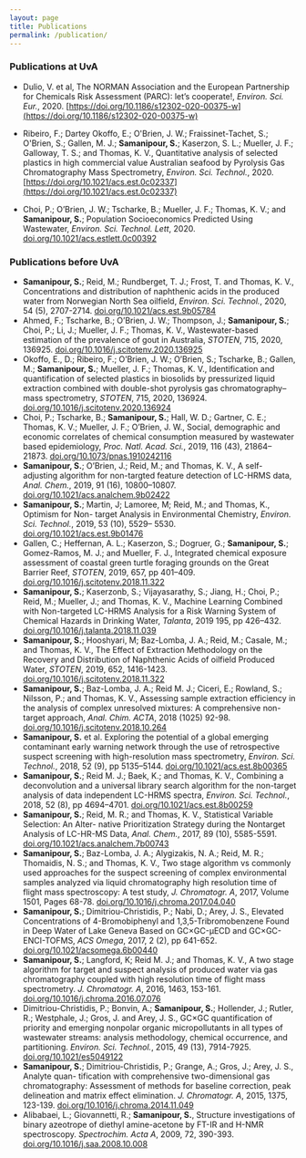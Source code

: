 ```yaml
---
layout: page
title: Publications
permalink: /publication/
---
```

### Publications at UvA

* Dulio, V. et al, The NORMAN Association and the European Partnership for Chemicals Risk Assessment (PARC): let’s cooperate!, *Environ. Sci. Eur.*, 2020. [https://doi.org/10.1186/s12302-020-00375-w](https://doi.org/10.1186/s12302-020-00375-w)

* Ribeiro, F.; Dartey Okoffo, E.; O'Brien, J. W.; Fraissinet-Tachet, S.; O'Brien, S.; Gallen, M. J.; **Samanipour, S.**; Kaserzon, S. L.; Mueller, J. F.; Galloway, T. S.; and Thomas, K. V., Quantitative analysis of selected plastics in high commercial value Australian seafood by Pyrolysis Gas Chromatography Mass Spectrometry, *Environ. Sci. Technol.*, 2020. [https://doi.org/10.1021/acs.est.0c02337](https://doi.org/10.1021/acs.est.0c02337)

* Choi, P.; O’Brien, J. W.; Tscharke, B.; Mueller, J. F.; Thomas, K. V.; and **Samanipour, S.**; Population Socioeconomics Predicted Using Wastewater, *Environ. Sci. Technol. Lett*, 2020. [doi.org/10.1021/acs.estlett.0c00392](https://doi.org/10.1021/acs.estlett.0c00392)

### Publications before UvA

* **Samanipour, S.**; Reid, M.; Rundberget, T. J.; Frost, T. and Thomas, K. V., Concentrations and distribution of naphthenic acids in the produced water from Norwegian North Sea oilfield, *Environ. Sci. Technol.*, 2020, 54 (5), 2707-2714. [doi.org/10.1021/acs.est.9b05784](https://doi.org/10.1021/acs.est.9b05784)
* Ahmed, F.; Tscharke, B.; O’Brien, J. W.; Thompson, J.; **Samanipour, S.**; Choi, P.; Li, J.; Mueller, J. F.; Thomas, K. V., Wastewater-based estimation of the prevalence of gout in Australia, *STOTEN*, 715, 2020, 136925. [doi.org/10.1016/j.scitotenv.2020.136925](https://doi.org/10.1016/j.scitotenv.2020.136925)
* Okoffo, E., D.; Ribeiro, F.; O’Brien, J. W.; O’Brien, S.; Tscharke, B.; Gallen, M.; **Samanipour, S.**; Mueller, J. F.; Thomas, K. V., Identification and quantification of selected plastics in biosolids by pressurized liquid extraction combined with double-shot pyrolysis gas chromatography–mass spectrometry, *STOTEN*, 715, 2020, 136924. [doi.org/10.1016/j.scitotenv.2020.136924](https://doi.org/10.1016/j.scitotenv.2020.136924)
* Choi, P.; Tscharke, B.; **Samanipour, S.**; Hall, W. D.; Gartner, C. E.; Thomas, K. V.; Mueller, J. F.; O’Brien, J. W., Social, demographic and economic correlates of chemical consumption measured by wastewater based epidemiology, *Proc. Natl. Acad. Sci.*, 2019, 116 (43), 21864– 21873. [doi.org/10.1073/pnas.1910242116](https://doi.org/10.1073/pnas.1910242116)
* **Samanipour, S.**; O’Brien, J.; Reid, M.; and Thomas, K. V., A self-adjusting algorithm for non-targted feature detection of LC-HRMS data, *Anal. Chem.*, 2019, 91 (16), 10800–10807. [doi.org/10.1021/acs.analchem.9b02422](https://doi.org/10.1021/acs.analchem.9b02422)
* **Samanipour, S.**; Martin, J; Lamoree, M; Reid, M.; and Thomas, K., Optimism for Non- target Analysis in Environmental Chemistry, *Environ. Sci. Technol.*, 2019, 53 (10), 5529– 5530. [doi.org/10.1021/acs.est.9b01476](https://doi.org/10.1021/acs.est.9b01476)
* Gallen, C.; Heffernan, A. L.; Kaserzon, S.; Dogruer, G.; **Samanipour, S.**; Gomez-Ramos, M. J.; and Mueller, F. J., Integrated chemical exposure assessment of coastal green turtle foraging grounds on the Great Barrier Reef, *STOTEN*, 2019, 657, pp 401–409. [doi.org/10.1016/j.scitotenv.2018.11.322](https://doi.org/10.1016/j.scitotenv.2018.11.322)
* **Samanipour, S.**; Kaserzonb, S.; Vijayasarathy, S.; Jiang, H.; Choi, P.; Reid, M.; Mueller, J.; and Thomas, K. V., Machine Learning Combined with Non-targeted LC-HRMS Analysis for a Risk Warning System of Chemical Hazards in Drinking Water, *Talanta*, 2019 195, pp 426–432. [doi.org/10.1016/j.talanta.2018.11.039](https://doi.org/10.1016/j.talanta.2018.11.039)
* **Samanipour, S.**; Hooshyari, M; Baz-Lomba, J. A.; Reid, M.; Casale, M.; and Thomas, K. V., The Effect of Extraction Methodology on the Recovery and Distribution of Naphthenic Acids of oilfield Produced Water, *STOTEN*, 2019, 652, 1416-1423. [doi.org/10.1016/j.scitotenv.2018.11.322](https://doi.org/10.1016/j.scitotenv.2018.11.322)
* **Samanipour, S.**; Baz-Lomba, J. A.; Reid M. J.; Ciceri, E.; Rowland, S.; Nilsson, P.; and Thomas, K. V., Assessing sample extraction efficiency in the analysis of complex unresolved mixtures: A comprehensive non-target approach, *Anal. Chim. ACTA*, 2018 (1025) 92-98. [doi.org/10.1016/j.scitotenv.2018.10.264](https://doi.org/10.1016/j.scitotenv.2018.10.264)
* **Samanipour, S.** et al. Exploring the potential of a global emerging contaminant early warning network through the use of retrospective suspect screening with high-resolution mass spectrometry, *Environ. Sci. Technol.*, 2018, 52 (9), pp 5135–5144. [doi.org/10.1021/acs.est.8b00365](https://doi.org/10.1021/acs.est.8b00365)
* **Samanipour, S.**; Reid M. J.; Baek, K.; and Thomas, K. V., Combining a deconvolution and a universal library search algorithm for the non-target analysis of data independent LC-HRMS spectra, *Environ. Sci. Technol.*, 2018, 52 (8), pp 4694–4701. [doi.org/10.1021/acs.est.8b00259](https://doi.org/10.1021/acs.est.8b00259)
* **Samanipour, S.**; Reid, M. R.; and Thomas, K. V., Statistical Variable Selection: An Alter- native Prioritization Strategy during the Nontarget Analysis of LC-HR-MS Data, *Anal. Chem.*, 2017, 89 (10), 5585-5591. [doi.org/10.1021/acs.analchem.7b00743](https://doi.org/10.1021/acs.analchem.7b00743)
* **Samanipour, S.**; Baz-Lomba, J. A.; Alygizakis, N. A.; Reid, M. R.; Thomaidis, N. S.; and Thomas, K. V., Two stage algorithm vs commonly used approaches for the suspect screening of complex environmental samples analyzed via liquid chromatography high resolution time of flight mass spectroscopy: A test study, *J. Chromatogr. A*, 2017, Volume 1501, Pages 68-78. [doi.org/10.1016/j.chroma.2017.04.040](https://doi.org/10.1016/j.chroma.2017.04.040)
* **Samanipour, S.**; Dimitriou-Christidis, P.; Nabi, D.; Arey, J. S., Elevated Concentrations of 4-Bromobiphenyl and 1,3,5-Tribromobenzene Found in Deep Water of Lake Geneva Based on GC×GC-μECD and GC×GC-ENCI-TOFMS, *ACS Omega*, 2017, 2 (2), pp 641-652. [doi.org/10.1021/acsomega.6b00440](https://doi.org/10.1021/acsomega.6b00440)
* **Samanipour, S.**; Langford, K; Reid M. J.; and Thomas, K. V., A two stage algorithm for target and suspect analysis of produced water via gas chromatography coupled with high resolution time of flight mass spectrometry. *J. Chromatogr. A*, 2016, 1463, 153-161. [doi.org/10.1016/j.chroma.2016.07.076](https://doi.org/10.1016/j.chroma.2016.07.076)
* Dimitriou-Christidis, P.; Bonvin, A.; **Samanipour, S.**; Hollender, J.; Rutler, R.; Westphale, J.; Gros, J. and Arey, J. S., GC×GC quantification of priority and emerging nonpolar organic micropollutants in all types of wastewater streams: analysis methodology, chemical occurrence, and partitioning. *Environ. Sci. Technol.*, 2015, 49 (13), 7914-7925. [doi.org/10.1021/es5049122](https://doi.org/10.1021/es5049122)
* **Samanipour, S.**; Dimitriou-Christidis, P.; Grange, A.; Gros, J.; Arey, J. S., Analyte quan- tification with comprehensive two-dimensional gas chromatography: Assessment of methods for baseline correction, peak delineation and matrix effect elimination. *J. Chromatogr. A*, 2015, 1375, 123-139. [doi.org/10.1016/j.chroma.2014.11.049](https://doi.org/10.1016/j.chroma.2014.11.049)
* Alibabaei, L.; Giovannetti, R.; **Samanipour, S.**, Structure investigations of binary azeotrope of diethyl amine-acetone by FT-IR and H-NMR spectroscopy. *Spectrochim. Acta A*, 2009, 72, 390-393. [doi.org/10.1016/j.saa.2008.10.008](https://doi.org/10.1016/j.saa.2008.10.008)
